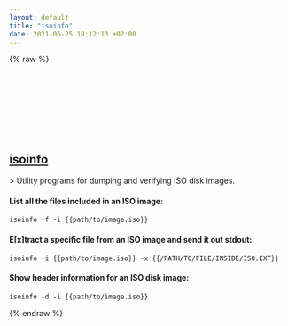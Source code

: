 ```yaml
---
layout: default
title: "isoinfo"
date: 2021-06-25 18:12:13 +02:00
---
```

{% raw %}
<h2 id="isoinfo">
  <a href="/en/linux/isoinfo.html">isoinfo</a> <a href="#isoinfo"><svg class="icon">
    <use href="/assets/images/unicode_sprite.svg#link" />
  </svg></a>
</h2>
> Utility programs for dumping and verifying ISO disk images.

#### List all the files included in an ISO image:
```shell
isoinfo -f -i {{path/to/image.iso}}
```
#### E[x]tract a specific file from an ISO image and send it out stdout:
```shell
isoinfo -i {{path/to/image.iso}} -x {{/PATH/TO/FILE/INSIDE/ISO.EXT}}
```
#### Show header information for an ISO disk image:
```shell
isoinfo -d -i {{path/to/image.iso}}
```
{% endraw %}